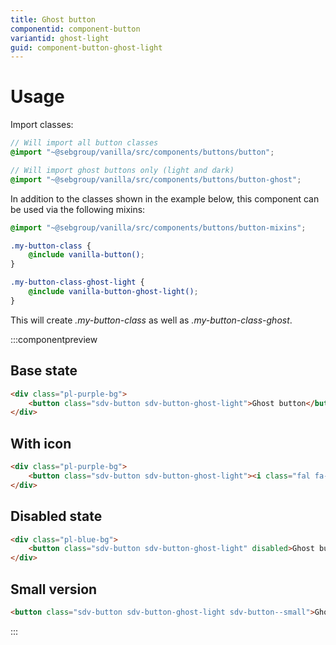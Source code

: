 ```yaml
---
title: Ghost button
componentid: component-button
variantid: ghost-light
guid: component-button-ghost-light
---
```

# Usage
Import classes:
```scss
// Will import all button classes
@import "~@sebgroup/vanilla/src/components/buttons/button";

// Will import ghost buttons only (light and dark)
@import "~@sebgroup/vanilla/src/components/buttons/button-ghost";
```

In addition to the classes shown in the example below, this component can be used via the following mixins:
```scss
@import "~@sebgroup/vanilla/src/components/buttons/button-mixins";

.my-button-class {
    @include vanilla-button();
}

.my-button-class-ghost-light {
    @include vanilla-button-ghost-light();
}
```
This will create <i>.my-button-class</i> as well as <i>.my-button-class-ghost</i>.

:::componentpreview
## Base state
```html
<div class="pl-purple-bg">
    <button class="sdv-button sdv-button-ghost-light">Ghost button</button>
</div>
```

## With icon
```html
<div class="pl-purple-bg">
    <button class="sdv-button sdv-button-ghost-light"><i class="fal fa-lock sdv-icon-left"></i>Ghost button</button>
</div>
```

## Disabled state
```html
<div class="pl-blue-bg">
    <button class="sdv-button sdv-button-ghost-light" disabled>Ghost button</button>
</div>
```

## Small version
```html
<button class="sdv-button sdv-button-ghost-light sdv-button--small">Ghost button</button>
```
:::
